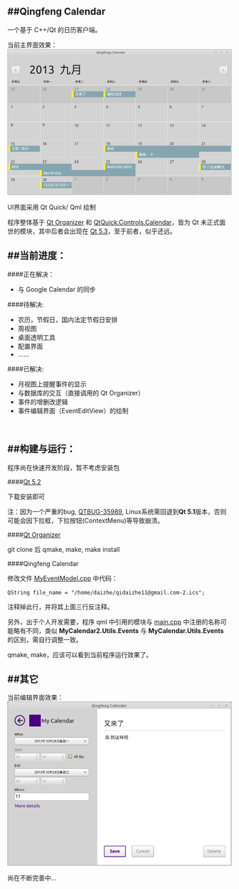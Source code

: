 
##Qingfeng Calendar
------------

一个基于 C++/Qt 的日历客户端。

当前主界面效果：
![image](https://github.com/qidaizhe11/QingfengCalendar/blob/master/resources/screenshot-1.png)

UI界面采用 Qt Quick/ Qml 绘制

程序整体基于 [Qt Organizer](https://qt.gitorious.org/qt/qtpim/) 和 [QtQuick.Controls.Calendar](https://qt.gitorious.org/qt/qtquickcontrols/)，皆为 Qt 未正式面世的模块，其中后者会出现在 [Qt 5.3](http://qt-project.org/wiki/New-Features-in-Qt-5.3)，至于前者，似乎还远。
</br>

##当前进度：
------------

####正在解决：
- 与 Google Calendar 的同步

####待解决:
- 农历，节假日，国内法定节假日安排
- 周视图
- 桌面透明工具
- 配置界面
- ......

####已解决:
- 月视图上提醒事件的显示
- 与数据库的交互（直接调用的 Qt Organizer）
- 事件的增删改逻辑
- 事件编辑界面（EventEditView）的绘制
</br>

##构建与运行：
------------

程序尚在快速开发阶段，暂不考虑安装包

####[Qt 5.2](http://qt-project.org/downloads)

下载安装即可

注：因为一个严重的bug, [QTBUG-35989](https://bugreports.qt-project.org/browse/QTBUG-35989), Linux系统需回退到**Qt 5.1**版本，否则可能会因下拉框，下拉按钮(ContextMenu)等导致崩溃。

####[Qt Organizer](https://qt.gitorious.org/qt/qtpim/)

git clone 后 qmake, make, make install

####Qingfeng Calendar

修改文件 [MyEventModel.cpp](https://github.com/qidaizhe11/QingfengCalendar/blob/master/MyPlugins/MyEventModel.cpp) 中代码：
```
QString file_name = "/home/daizhe/qidaizhe11@gmail.com-2.ics";
```
注释掉此行，并将其上面三行反注释。

另外，出于个人开发需要，程序 qml 中引用的模块与 [main.cpp](https://github.com/qidaizhe11/QingfengCalendar/blob/master/main.cpp) 中注册的名称可能略有不同，类似 **MyCalendar2.Utils.Events** 与 **MyCalendar.Utils.Events** 的区别，需自行调整一致。

qmake, make，应该可以看到当前程序运行效果了。
</br>

##其它
------------
当前编辑界面效果：
![image](https://github.com/qidaizhe11/QingfengCalendar/blob/master/resources/screenshot-2.png)

尚在不断完善中...
